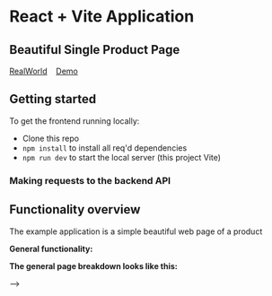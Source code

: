 # React + Vite Application 

>>>>>>>>>>
## Beautiful Single Product Page

<!-- 
<!-- > ### React + Vite codebase containing real world examples (CRUD, auth, advanced patterns, etc) that adheres to the [RealWorld](https://github.com/gothinkster/realworld-example-apps) spec and API. -->

[RealWorld](https://github.com/gothinkster/realworld)&nbsp;&nbsp;&nbsp;&nbsp;[Demo](https://react-vite-realworld.netlify.app/)

## Getting started

To get the frontend running locally:

- Clone this repo
- `npm install` to install all req'd dependencies
- `npm run dev` to start the local server (this project Vite)

### Making requests to the backend API

## Functionality overview

The example application is a simple beautiful web page of a product 

**General functionality:**

**The general page breakdown looks like this:**
<br />

<!-- [![Brought to you by Thinkster](https://raw.githubusercontent.com/gothinkster/realworld/master/media/end.png)](https://thinkster.io) --> -->
